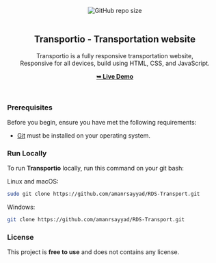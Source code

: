 <div align="center">
  
  ![GitHub repo size](https://img.shields.io/github/repo-size/codewithsadee/transportio)
  <br />
  <br />

  <h2 align="center">Transportio - Transportation website</h2>

  Transportio is a fully responsive transportation website, <br />Responsive for all devices, build using HTML, CSS, and JavaScript.

  <a href="https://amanrsayyad.github.io/RDS-Transport/"><strong>➥ Live Demo</strong></a>

</div>

<br />

### Prerequisites

Before you begin, ensure you have met the following requirements:

* [Git](https://git-scm.com/downloads "Download Git") must be installed on your operating system.

### Run Locally

To run **Transportio** locally, run this command on your git bash:

Linux and macOS:

```bash
sudo git clone https://github.com/amanrsayyad/RDS-Transport.git
```

Windows:

```bash
git clone https://github.com/amanrsayyad/RDS-Transport.git
```
### License

This project is **free to use** and does not contains any license.
